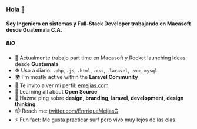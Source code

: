### Hola 👋

#### Soy Ingeniero en sistemas y Full-Stack Developer trabajando en Macasoft desde Guatemala C.A.

##### BIO

- 🏢 Actualmente trabajo part time en Macasoft y Rocket launching Ideas desde **Guatemala**
- ⚙️ Uso a diario: `.php`, `.js`, `.html`, `.css`, `.laravel`, `.vue`, `mysql`
- 🌍 I'm mostly active within the **Laravel Community**
- 💅 Te invito a ver mi perfil: [emejias.com](http://www.emejias.com)
- 🌱 Learning all about **Open Source**
- 💬 Hazme ping sobre **design**, **branding**, **laravel**, **development**, **design thinking**
- 📫 Reach me: [twitter.com/EnrriqueMejiasC](https://twitter.com/EnrriqueMejiasC)
- ⚡️ Fun fact: Me gusta practicar surf pero vivo muy lejos de las olas.
